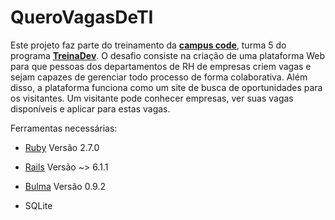 # QueroVagasDeTI

Este projeto faz parte do treinamento da [**campus code**](https://campuscode.com.br/), turma 5 do programa **[TreinaDev](https://treinadev.com.br/)**. O desafio consiste na criação de uma plataforma Web para que pessoas dos departamentos de RH de empresas criem vagas e sejam capazes de gerenciar todo processo de forma colaborativa. Além disso, a plataforma funciona como um site de busca de oportunidades para os visitantes. Um visitante pode conhecer empresas, ver suas vagas disponíveis e aplicar para estas vagas.

Ferramentas necessárias:

* [Ruby](https://www.ruby-lang.org/pt/) Versão 2.7.0 

* [Rails](https://guides.rubyonrails.org/) Versão ~> 6.1.1

* [Bulma](https://bulma.io/) Versão 0.9.2

* SQLite

